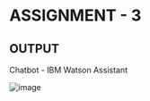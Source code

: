 # ASSIGNMENT - 3

## OUTPUT

Chatbot - IBM Watson Assistant

![image](https://user-images.githubusercontent.com/64410018/196338430-1e26f608-9cf5-4993-8e78-729fcead08d1.png)
